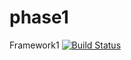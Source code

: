 # phase1
Framework1
[![Build Status](https://travis-ci.org/theabrar/phase1.svg?branch=master)](https://travis-ci.org/theabrar/phase1)
